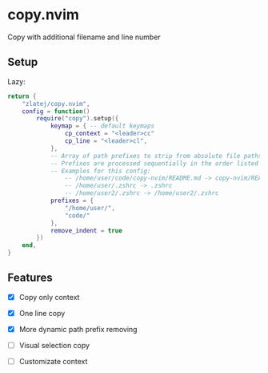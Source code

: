 # copy.nvim

Copy with additional filename and line number

## Setup

Lazy:

```lua
return {
	"zlatej/copy.nvim",
	config = function()
		require("copy").setup({
            keymap = { -- default keymaps
                cp_context = "<leader>cc"
                cp_line = "<leader>cl", 
            },
            -- Array of path prefixes to strip from absolute file paths
            -- Prefixes are processed sequentially in the order listed
            -- Examples for this config:
                -- /home/user/code/copy-nvim/README.md -> copy-nvim/README.md
                -- /home/user/.zshrc -> .zshrc
                -- /home/user2/.zshrc -> /home/user2/.zshrc
            prefixes = {
                "/home/user/",
                "code/"
            },
            remove_indent = true
        })
	end,
}
```

## Features 
- [x] Copy only context
- [x] One line copy
- [x] More dynamic path prefix removing
- [ ] Visual selection copy
- [ ] Customizate context

